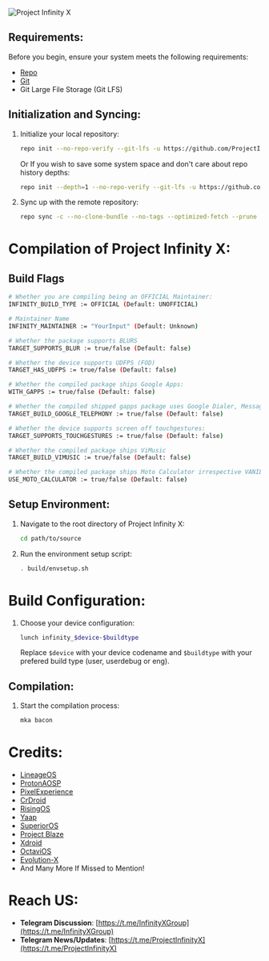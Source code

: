 ![Project Infinity X](https://raw.githubusercontent.com/ProjectInfinity-X/.github/main/profile/Infinity.png)

## Requirements:
Before you begin, ensure your system meets the following requirements:
- [Repo](https://source.android.com/source/using-repo.html)
- [Git](https://source.android.com/source/version-control.html)
- Git Large File Storage (Git LFS)

## Initialization and Syncing:
1. Initialize your local repository:
    ```bash
    repo init --no-repo-verify --git-lfs -u https://github.com/ProjectInfinity-X/manifest -b QPR3 -g default,-mips,-darwin,-notdefault
    ```
   Or If you wish to save some system space and don't care about repo history depths:
    ```bash
    repo init --depth=1 --no-repo-verify --git-lfs -u https://github.com/ProjectInfinity-X/manifest -b QPR3 -g default,-mips,-darwin,-notdefault
    ```
2. Sync up with the remote repository:
    ```bash
    repo sync -c --no-clone-bundle --no-tags --optimized-fetch --prune --force-sync -j$(nproc --all)
    ```

# Compilation of Project Infinity X:

Build Flags
---------------
```bash
# Whether you are compiling being an OFFICIAL Maintainer:
INFINITY_BUILD_TYPE := OFFICIAL (Default: UNOFFICIAL)

# Maintainer Name
INFINITY_MAINTAINER := "YourInput" (Default: Unknown)

# Whether the package supports BLURS
TARGET_SUPPORTS_BLUR := true/false (Default: false)

# Whether the device supports UDFPS (FOD)
TARGET_HAS_UDFPS := true/false (Default: false)

# Whether the compiled package ships Google Apps:
WITH_GAPPS := true/false (Default: false)

# Whether the compiled shipped gapps package uses Google Dialer, Messaging, Contacts:
TARGET_BUILD_GOOGLE_TELEPHONY := true/false (Default: false)

# Whether the device supports screen off touchgestures:
TARGET_SUPPORTS_TOUCHGESTURES := true/false (Default: false)

# Whether the compiled package ships ViMusic
TARGET_BUILD_VIMUSIC := true/false (Default: false)

# Whether the compiled package ships Moto Calculator irrespective VANILLA or GAPPS:
USE_MOTO_CALCULATOR := true/false (Default: false)
```
## Setup Environment:
1. Navigate to the root directory of Project Infinity X:
    ```bash
    cd path/to/source
    ```
2. Run the environment setup script:
    ```bash
    . build/envsetup.sh
    ```
# Build Configuration:
1. Choose your device configuration:
    ```bash
    lunch infinity_$device-$buildtype
    ```
    Replace `$device` with your device codename and `$buildtype` with your prefered build type (user, userdebug or eng).

## Compilation:
1. Start the compilation process:
    ```bash
    mka bacon
    ```

# Credits:
- [LineageOS](https://github.com/LineageOS)
- [ProtonAOSP](https://github.com/ProtonAOSP)
- [PixelExperience](https://github.com/PixelExperience)
- [CrDroid](https://github.com/crdroidandroid)
- [RisingOS](https://github.com/RisingTechOSS)
- [Yaap](https://github.com/yaap)
- [SuperiorOS](https://github.com/SuperiorOS)
- [Project Blaze](https://github.com/ProjectBlaze)
- [Xdroid](https://github.com/xdroid-oss)
- [OctaviOS](https://github.com/Octavi-OS)
- [Evolution-X](https://github.com/Evolution-X)
- And Many More If Missed to Mention!

# Reach US:
- **Telegram Discussion**: [https://t.me/InfinityXGroup](https://t.me/InfinityXGroup)
- **Telegram News/Updates**: [https://t.me/ProjectInfinityX](https://t.me/ProjectInfinityX)

